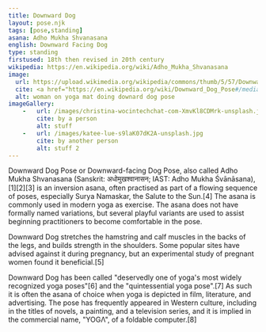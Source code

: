 ```yaml
---
title: Downward Dog
layout: pose.njk
tags: [pose,standing]
asana: Adho Mukha Shvanasana
english: Downward Facing Dog
type: standing
firstused: 18th then revised in 20th century
wikipedia: https://en.wikipedia.org/wiki/Adho_Mukha_Shvanasana
image: 
  url: https://upload.wikimedia.org/wikipedia/commons/thumb/5/57/Downward-Facing-Dog.JPG/1024px-Downward-Facing-Dog.JPG
  cite: <a href="https://en.wikipedia.org/wiki/Downward_Dog_Pose#/media/File:Downward-Facing-Dog.JPG">photo<a> by <a href="https://commons.wikimedia.org/w/index.php?title=User:Iveto&action=edit&redlink=1">Iveto</a>
  alt: woman on yoga mat doing downard dog pose
imageGallery:
    -   url: /images/christina-wocintechchat-com-XmvKl8CDMrk-unsplash.jpg
        cite: by a person
        alt: stuff
    -   url: /images/katee-lue-s9laK07dK2A-unsplash.jpg
        cite: by another person
        alt: stuff 2
---
```


Downward Dog Pose or Downward-facing Dog Pose, also called Adho Mukha Shvanasana (Sanskrit: अधोमुखश्वानासन; IAST: Adho Mukha Śvānāsana),[1][2][3] is an inversion asana, often practised as part of a flowing sequence of poses, especially Surya Namaskar, the Salute to the Sun.[4] The asana is commonly used in modern yoga as exercise. The asana does not have formally named variations, but several playful variants are used to assist beginning practitioners to become comfortable in the pose.

Downward Dog stretches the hamstring and calf muscles in the backs of the legs, and builds strength in the shoulders. Some popular sites have advised against it during pregnancy, but an experimental study of pregnant women found it beneficial.[5]

Downward Dog has been called "deservedly one of yoga's most widely recognized yoga poses"[6] and the "quintessential yoga pose".[7] As such it is often the asana of choice when yoga is depicted in film, literature, and advertising. The pose has frequently appeared in Western culture, including in the titles of novels, a painting, and a television series, and it is implied in the commercial name, "YOGΛ", of a foldable computer.[8]